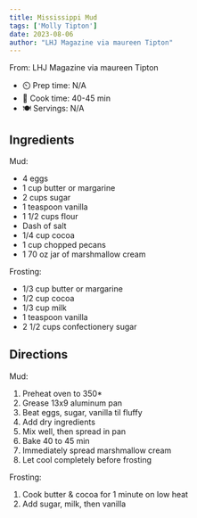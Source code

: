 ```yaml
---
title: Mississippi Mud
tags: ['Molly Tipton']
date: 2023-08-06
author: "LHJ Magazine via maureen Tipton"
---
```

From: LHJ Magazine via maureen Tipton

- ⏲️ Prep time: N/A
- 🍳 Cook time: 40-45 min
- 🍽️ Servings: N/A

## Ingredients

Mud:

- 4 eggs
- 1 cup butter or margarine
- 2 cups sugar
- 1 teaspoon vanilla
- 1 1/2 cups flour
- Dash of salt
- 1/4 cup cocoa
- 1 cup chopped pecans
- 1 70 oz jar of marshmallow cream

Frosting:

- 1/3 cup butter or margarine
- 1/2 cup cocoa
- 1/3 cup milk
- 1 teaspoon vanilla
- 2 1/2 cups confectionery sugar

## Directions

Mud:

1. Preheat oven to 350*
2. Grease 13x9 aluminum pan
2. Beat eggs, sugar, vanilla til fluffy
3. Add dry ingredients
4. Mix well, then spread in pan
5. Bake 40 to 45 min
6. Immediately spread marshmallow cream
7. Let cool completely before frosting

Frosting:

1. Cook butter & cocoa for 1 minute on low heat
2. Add sugar, milk, then vanilla
